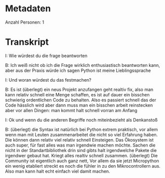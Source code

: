 # Metadaten
Anzahl Personen: 1

# Transkript


I: Wie würdest du die frage beantworten

B: Ich weiß nicht ob ich die Frage wirklich enthusiastisch beantworten kann, aber aus der Praxis würde ich sagen Python ist meine Lieblingssprache

I: Und woran würdest du das festmachen?

B: Es ist (überlegt) ein neus Projekt anzufangen geht realtiv fix, also man kann relativ schnell eine Menge schaffen, es ist auf dauer ein bisschen schwierig ordentlichen Code zu behalten. Also es passiert schnell das der Code hässlich wird aber dann muss man ein bisschen arbeit reinstecken aber vor allen Dingen: man kommt halt schnell vorran am Anfang

I: Ok und wenn du die anderen Begriffe noch miteinbezieht als Denkanstoß

B: (überlegt) die Syntax ist natürlich bei Python extrem praktisch, vor allem wenn man mit Leuten zusammenarbeitet die nicht so viel Erfahrung haben. Die können dann relativ viel relativ schnell Einsteigen. Das Ökosystem ist auch super, für fast alles was man irgendwie machen möchte. Sachen die nicht in der Standartbibliothek  drin sind gibts halt irgendwelche Pakete die irgendwer gebaut hat. Kriegt alles realtiv schnell zusammen. (überlegt) Die Community ist eigentlich auch ganz nett, Vor allem da sie jetzt Micropython ein wenig etabliert streckt es noch die fühler in zu den Mikrocontrollern aus. Also man kann halt echt einfach viel damit machen.
